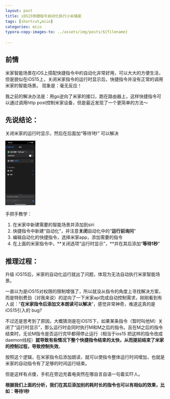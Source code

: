 ```yaml
---
layout: post
title: iOS15快捷指令自动化执行小米插座
tags: [shortcut,miio]
categories: miio
typora-copy-images-to: ../assets/img/posts/${filename}

---
```


## 前情

米家智能场景在iOS上搭配快捷指令中的自动化非常好用，可以大大的方便生活，但是貌似在iOS15上，关闭米家指令的运行时显示后，快捷指令并没有正常的调用米家的智能场景。
现象是：毫无反应！

我之前的解决办法是：用go逆向了米家的接口，跑在路由器上，这样快捷指令可以通过调用http post控制米家设备，但是最近发现了一个更简单的方法～

## 先说结论：

关闭米家的运行时显示，然后在后面加“等待1秒” 可以解决

<img src="../assets/img/posts/2021-12-12-027/mihome.png" alt="mihome" style="zoom:20%;" />

手把手教学：

1. 在米家中新建需要的智能场景并添加到siri
2. 快捷指令中新建“自动化”，并注意**关闭**自动化中的“**运行前询问**”
3. 编辑自动化的快捷指令，选择米家app，添加需要的指令
4. 在上面的米家指令中，**关闭选项“运行时显示”，**并在其后添加“**等待1秒**”

## 推理过程：

升级 iOS15后，米家的自动化运行就出了问题，体现为无法自动执行米家智能场景。

一直以为是iOS15对权限的限制增强了，所以就没从指令的角度上寻找解决方案，而是特别费劲（对我来说）的逆向了一下米家api完成自动控制需求，刚刚看到有人说：“**在米家指令后添加文本朗读可以解决**”，感觉非常神奇，难道这真的是 iOS15引入的 bug?

不过还是思考到了原因，大概猜测是在iOS15下，如果某条指令（暂时叫他M）关闭了“运行时显示”，那么运行时会同时执行M和M之后的指令。且在M之后的指令结束时，无论M指令是否运行完毕都得停止运行（相当于ios15 把这样的指令改成 daemon线程）**就导致有些情况下整个快捷指令结束的太快，从而提前结束了米家的控制过程，导致控制失效**。

按照这个逻辑，在米家指令后添加朗读，就可以使指令整体运行时间增加，也就是米家的自动指令有了足够的时间运行结束。

但是这样有点傻，手机在旁边充着电突然在哪自言自语一句着实吓人。

**根据我们上面的分析，我们在其后添加别的耗时长的指令也可以有相似的效果，比如：等待1秒**